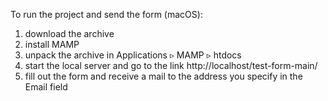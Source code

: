 To run the project and send the form (macOS):

1. download the archive
2. install MAMP
3. unpack the archive in Applications ▹ MAMP ▹ htdocs
4. start the local server and go to the link http://localhost/test-form-main/
5. fill out the form and receive a mail to the address you specify in the Email field
